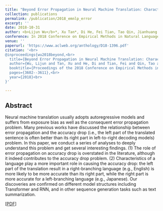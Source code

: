 ```yaml
---
title: "Beyond Error Propagation in Neural Machine Translation: Characteristics of Language Also Matter"
collection: publications
permalink: /publication/2018_emnlp_error
excerpt: ''
date: 2018-10-31
author: <b>Lijun Wu</b>*, Xu Tan*, Di He, Fei Tian, Tao Qin, Jianhuang Lai and Tie-Yan Liu
conference: In 2018 Conference on Empirical Methods in Natural Language Processing <b>(EMNLP-2018)</b>  (*=equal contribution)
venue: ''
paperurl: 'https://www.aclweb.org/anthology/D18-1396.pdf'
citation: '<br>
@inproceedings{wu2018beyond,<br>
  title={Beyond Error Propagation in Neural Machine Translation: Characteristics of Language Also Matter},<br>
  author={Wu, Lijun and Tan, Xu and He, Di and Tian, Fei and Qin, Tao and Lai, Jianhuang and Liu, Tie-Yan},<br>
  booktitle={Proceedings of the 2018 Conference on Empirical Methods in Natural Language Processing},<br>
  pages={3602--3611},<br>
  year={2018}<br>
}'

---
```

<h2><strong>Abstract</strong></h2>
Neural machine translation usually adopts autoregressive models and suffers from exposure bias as well as the consequent error propagation problem. Many previous works have discussed the relationship between error propagation and the accuracy drop (i.e., the left part of the translated sentence is often better than its right part in left-to-right decoding models) problem. In this paper, we conduct a series of analyses to deeply understand this problem and get several interesting findings. (1) The role of error propagation on accuracy drop is overstated in the literature, although it indeed contributes to the accuracy drop problem. (2) Characteristics of a language play a more important role in causing the accuracy drop: the left part of the translation result in a right-branching language (e.g., English) is more likely to be more accurate than its right part, while the right part is more accurate for a left-branching language (e.g., Japanese). Our discoveries are confirmed on different model structures including Transformer and RNN, and in other sequence generation tasks such as text summarization.

\[[PDF](https://www.aclweb.org/anthology/D18-1396.pdf)\]  